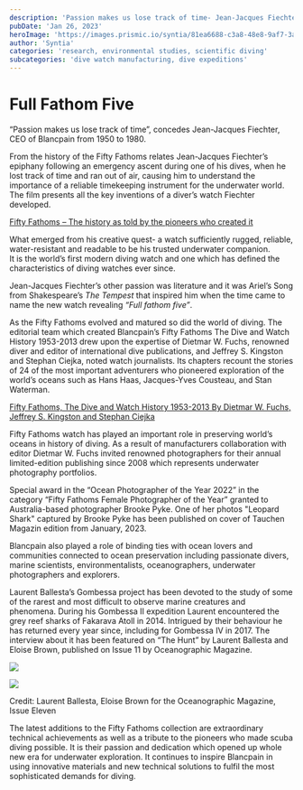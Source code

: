 ```yaml
---
description: 'Passion makes us lose track of time- Jean-Jacques Fiechter'
pubDate: 'Jan 26, 2023'
heroImage: 'https://images.prismic.io/syntia/81ea6688-c3a8-48e8-9af7-3a0fd0d3ebe1_cnxdu2eux0f.jpg?auto=compress,format'
author: 'Syntia'
categories: 'research, environmental studies, scientific diving'
subcategories: 'dive watch manufacturing, dive expeditions'
---
```


# **Full Fathom Five**

“Passion makes us lose track of time”, concedes Jean-Jacques Fiechter, CEO of Blancpain from 1950 to 1980.

From the history of the Fifty Fathoms relates Jean-Jacques Fiechter’s epiphany following an emergency ascent during one of his dives, when he lost track of time and ran out of air, causing him to understand the importance of a reliable timekeeping instrument for the underwater world. The film presents all the key inventions of a diver’s watch Fiechter developed.

[Fifty Fathoms – The history as told by the pioneers who created it](https://www.blancpain.com/en/fifty-fathoms-collection/history/no-rad-2021#documentary)

What emerged from his creative quest- a watch sufficiently rugged, reliable, water-resistant and readable to be his trusted underwater companion.  
It is the world’s first modern diving watch and one which has defined the characteristics of diving watches ever since.

Jean-Jacques Fiechter’s other passion was literature and it was Ariel’s Song from Shakespeare’s _The Tempest_ that inspired him when the time came to name the new watch revealing _“Full fathom five”_.

As the Fifty Fathoms evolved and matured so did the world of diving. The editorial team which created Blancpain’s Fifty Fathoms The Dive and Watch History 1953-2013 drew upon the expertise of Dietmar W. Fuchs, renowned diver and editor of international dive publications, and Jeffrey S. Kingston and Stephan Ciejka, noted watch journalists. Its chapters recount the stories of 24 of the most important adventurers who pioneered exploration of the world’s oceans such as Hans Haas, Jacques-Yves Cousteau, and Stan Waterman.

[Fifty Fathoms, The Dive and Watch History 1953-2013 By Dietmar W. Fuchs, Jeffrey S. Kingston and Stephan Ciejka](https://watchprint.com/en/blancpain/280-fifty-fathoms-the-dive-and-watch-history-1953-2013.html)

Fifty Fathoms watch has played an important role in preserving world’s oceans in history of diving. As a result of manufacturers collaboration with editor Dietmar W. Fuchs invited renowned photographers for their annual limited-edition publishing since 2008 which represents underwater photography portfolios.

Special award in the “Ocean Photographer of the Year 2022” in the category “Fifty Fathoms Female Photographer of the Year” granted to Australia-based photographer Brooke Pyke. One of her photos "Leopard Shark" captured by Brooke Pyke has been published on cover of Tauchen Magazin edition from January, 2023.

Blancpain also played a role of binding ties with ocean lovers and communities connected to ocean preservation including passionate divers, marine scientists, environmentalists, oceanographers, underwater photographers and explorers.

Laurent Ballesta’s Gombessa project has been devoted to the study of some of the rarest and most difficult to observe marine creatures and phenomena. During his Gombessa II expedition Laurent encountered the grey reef sharks of Fakarava Atoll in 2014. Intrigued by their behaviour he has returned every year since, including for Gombessa IV in 2017. The interview about it has been featured on “The Hunt” by Laurent Ballesta and Eloise Brown, published on Issue 11 by Oceanographic Magazine.

![](https://images.prismic.io/syntia/30f27772-ad4c-4315-bbbb-981e15442055_cnxdu4qob07.jpg?auto=compress,format)

![](https://images.prismic.io/syntia/81ea6688-c3a8-48e8-9af7-3a0fd0d3ebe1_cnxdu2eux0f.jpg?auto=compress,format)

Credit: Laurent Ballesta, Eloise Brown for the Oceanographic Magazine, Issue Eleven

The latest additions to the Fifty Fathoms collection are extraordinary technical achievements as well as a tribute to the pioneers who made scuba diving possible. It is their passion and dedication which opened up whole new era for underwater exploration. It continues to inspire Blancpain in using innovative materials and new technical solutions to fulfil the most sophisticated demands for diving.